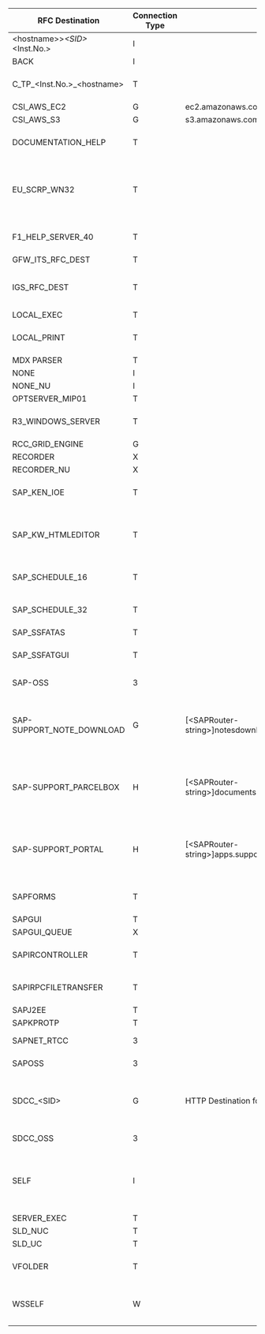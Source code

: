 RFC Destination | Connection Type | Path | Description | User | References | Comment
---|---|---|---|---|---|---
\<hostname>>_\<SID>_\<Inst.No.> | I | | | | | 
BACK | I | | | | | 
C_TP_\<Inst.No.>_\<hostname>  | T | | | | | used by TMS to call tp on OS-level
CSI_AWS_EC2 | G | ec2.amazonaws.com:80 | | | |
CSI_AWS_S3 | G | s3.amazonaws.com:80 | | | |
DOCUMENTATION_HELP | T | | | | | on the client side (SAPGui)
EU_SCRP_WN32 | T | | | | | used by the graphical screenpainter on the client side (SAPGui)
F1_HELP_SERVER_40 | T | | | | | on the client side (SAPGui)
GFW_ITS_RFC_DEST | T | | | | | 
IGS_RFC_DEST | T | | | | | used to call the integrated IGS
LOCAL_EXEC | T | | | | | N=rfcexec,
LOCAL_PRINT | T | | | | | on the client side (SAPGui)
MDX PARSER | T | | | | |            
NONE | I | | | | |
NONE_NU | I | | | | |
OPTSERVER_MIP01 | T | | | | | 
R3_WINDOWS_SERVER | T | | | | | on the client side (SAPGui)
RCC_GRID_ENGINE | G | | | | | 
RECORDER | X | | | | |
RECORDER_NU | X | | | | |
SAP_KEN_IOE | T | | | | | on the client side (SAPGui)
SAP_KW_HTMLEDITOR     | T | | | | | used to call the editor on the client side (SAPGui)
SAP_SCHEDULE_16 | T | | | | | on the client side (SAPGui)
SAP_SCHEDULE_32 | T | | | | | on the client side (SAPGui)
SAP_SSFATAS | T | | | | |
SAP_SSFATGUI | T | | | | | on the client side (SAPGui)
SAP-OSS | 3 | |  | | https://me.sap.com/notes/2923799 | Obsolete as of 2020
SAP-SUPPORT_NOTE_DOWNLOAD | G | [\<SAPRouter-string>]notesdownloads.sap.com:443 | HTTPS Destination for SAP Note Download | technical S-User with authX for the cust.no. | https://me.sap.com/notes/2836302 | used by SNOTE
SAP-SUPPORT_PARCELBOX | H | [\<SAPRouter-string>]documents.support.sap.com:443/parcel/ | HTTPS Destination for SAP Parcel Download | technical S-User with authX for the cust.no. | https://me.sap.com/notes/2836302 | used by SDCCN
SAP-SUPPORT_PORTAL | H | [\<SAPRouter-string>]apps.support.sap.com:443 | HTTPS Destination for SAP Support Portal | technical S-User with authX for the cust.no. | https://me.sap.com/notes/2836302 | used by SDCCN
SAPFORMS | T | | | | | on the client side (SAPGui)
SAPGUI | T | | | | |
SAPGUI_QUEUE | X | | | | |
SAPIRCONTROLLER | T | | | | |  on the client side (SAPGui)
SAPIRPCFILETRANSFER | T | | | | |  on the client side (SAPGui)
SAPJ2EE | T | | | | |
SAPKPROTP             | T | | | | | 
SAPNET_RTCC | 3 | |  | | https://me.sap.com/notes/2923799 | Obsolete as of 2020    
SAPOSS | 3 | | | | https://me.sap.com/notes/2923799 | Obsolete as of 2020
SDCC_\<SID>| G | HTTP Destination for SDCCN | | User in FRUN | https://me.sap.com/notes/2641304  | used by SDCCN if FRUN is used to send EWA data
SDCC_OSS | 3 | | | | https://me.sap.com/notes/2923799 | Obsolete as of 2020
SELF | I | | | | | same as NONE but with fast serialization (not shown in SM59)
SERVER_EXEC | T | | | | |
SLD_NUC | T | | | | |
SLD_UC | T | | | | |
VFOLDER               | T | | | | | on the client side (SAPGui)
WSSELF | W | | | | | same as none but with WebSocket RFC
